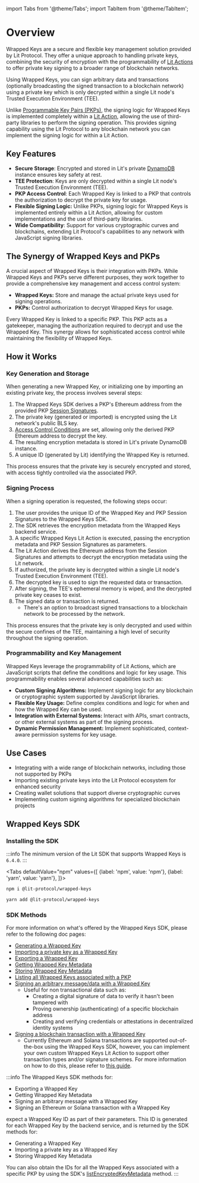 import Tabs from '@theme/Tabs';
import TabItem from '@theme/TabItem';

# Overview

Wrapped Keys are a secure and flexible key management solution provided by Lit Protocol. They offer a unique approach to handling private keys, combining the security of encryption with the programmability of [Lit Actions](../../sdk/serverless-signing/overview.md) to offer private key signing to a broader range of blockchain networks.

Using Wrapped Keys, you can sign arbitrary data and transactions (optionally broadcasting the signed transaction to a blockchain network) using a private key which is only decrypted within a single Lit node's Trusted Execution Environment (TEE).

Unlike [Programmable Key Pairs (PKPs)](../pkps/overview.md), the signing logic for Wrapped Keys is implemented completely within a [Lit Action](../../sdk/serverless-signing/overview.md), allowing the use of third-party libraries to perform the signing operation. This provides signing capability using the Lit Protocol to any blockchain network you can implement the signing logic for within a Lit Action.

## Key Features

- **Secure Storage**: Encrypted and stored in Lit's private [DynamoDB](https://aws.amazon.com/dynamodb/) instance ensures key safety at rest.
- **TEE Protection**: Keys are only decrypted within a single Lit node's Trusted Execution Environment (TEE).
- **PKP Access Control**: Each Wrapped Key is linked to a PKP that controls the authorization to decrypt the private key for usage.
- **Flexible Signing Logic:** Unlike PKPs, signing logic for Wrapped Keys is implemented entirely within a Lit Action, allowing for custom implementations and the use of third-party libraries.
- **Wide Compatibility**: Support for various cryptographic curves and blockchains, extending Lit Protocol's capabilities to any network with JavaScript signing libraries.

## The Synergy of Wrapped Keys and PKPs

A crucial aspect of Wrapped Keys is their integration with PKPs. While Wrapped Keys and PKPs serve different purposes, they work together to provide a comprehensive key management and access control system:

- **Wrapped Keys:** Store and manage the actual private keys used for signing operations.
- **PKPs:** Control authorization to decrypt Wrapped Keys for usage.

Every Wrapped Key is linked to a specific PKP. This PKP acts as a gatekeeper, managing the authorization required to decrypt and use the Wrapped Key. This synergy allows for sophisticated access control while maintaining the flexibility of Wrapped Keys.

## How it Works

### Key Generation and Storage

When generating a new Wrapped Key, or initializing one by importing an existing private key, the process involves several steps:

1. The Wrapped Keys SDK derives a PKP's Ethereum address from the provided PKP [Session Signatures](../../sdk/authentication/session-sigs/intro.md).
2. The private key (generated or imported) is encrypted using the Lit network's public BLS key.
3. [Access Control Conditions](../../sdk/access-control/evm/basic-examples) are set, allowing only the derived PKP Ethereum address to decrypt the key.
4. The resulting encryption metadata is stored in Lit's private DynamoDB instance.
5. A unique ID (generated by Lit) identifying the Wrapped Key is returned.

This process ensures that the private key is securely encrypted and stored, with access tightly controlled via the associated PKP.

### Signing Process

When a signing operation is requested, the following steps occur:

1. The user provides the unique ID of the Wrapped Key and PKP Session Signatures to the Wrapped Keys SDK.
2. The SDK retrieves the encryption metadata from the Wrapped Keys backend service.
3. A specific Wrapped Keys Lit Action is executed, passing the encryption metadata and PKP Session Signatures as parameters.
4. The Lit Action derives the Ethereum address from the Session Signatures and attempts to decrypt the encryption metadata using the Lit network.
5. If authorized, the private key is decrypted within a single Lit node's Trusted Execution Environment (TEE).
6. The decrypted key is used to sign the requested data or transaction.
7. After signing, the TEE's ephemeral memory is wiped, and the decrypted private key ceases to exist.
8. The signed data or transaction is returned.
   - There's an option to broadcast signed transactions to a blockchain network to be processed by the network.

This process ensures that the private key is only decrypted and used within the secure confines of the TEE, maintaining a high level of security throughout the signing operation.

### Programmability and Key Management

Wrapped Keys leverage the programmability of Lit Actions, which are JavaScript scripts that define the conditions and logic for key usage. This programmability enables several advanced capabilities such as:

- **Custom Signing Algorithms:** Implement signing logic for any blockchain or cryptographic system supported by JavaScript libraries.
- **Flexible Key Usage:** Define complex conditions and logic for when and how the Wrapped Key can be used.
- **Integration with External Systems:** Interact with APIs, smart contracts, or other external systems as part of the signing process.
- **Dynamic Permission Management:** Implement sophisticated, context-aware permission systems for key usage.

## Use Cases

- Integrating with a wide range of blockchain networks, including those not supported by PKPs
- Importing existing private keys into the Lit Protocol ecosystem for enhanced security
- Creating wallet solutions that support diverse cryptographic curves
- Implementing custom signing algorithms for specialized blockchain projects

## Wrapped Keys SDK

### Installing the SDK

:::info
The minimum version of the Lit SDK that supports Wrapped Keys is `6.4.0`.
:::

<Tabs
defaultValue="npm"
values={[
{label: 'npm', value: 'npm'},
{label: 'yarn', value: 'yarn'},
]}>
<TabItem value="npm">

```bash
npm i @lit-protocol/wrapped-keys
```

</TabItem>

<TabItem value="yarn">

```bash
yarn add @lit-protocol/wrapped-keys
```

</TabItem>
</Tabs>

### SDK Methods

For more information on what's offered by the Wrapped Keys SDK, please refer to the following doc pages:

- [Generating a Wrapped Key](./generating-wrapped-key.md)
- [Importing a private key as a Wrapped Key](./importing-key.md)
- [Exporting a Wrapped Key](./exporting-wrapped-key.md)
- [Getting Wrapped Key Metadata](./getting-wrapped-key-metadata.md)
- [Storing Wrapped Key Metadata](./storing-wrapped-key-metadata.md)
- [Listing all Wrapped Keys associated with a PKP](./listing-wrapped-keys.md)
- [Signing an arbitrary message/data with a Wrapped Key](./sign-message.md)
  - Useful for non transactional data such as:
    - Creating a digital signature of data to verify it hasn't been tampered with
    - Proving ownership (authenticating) of a specific blockchain address
    - Creating and verifying credentials or attestations in decentralized identity systems
- [Signing a blockchain transaction with a Wrapped Key](./sign-transaction.md)
  - Currently Ethereum and Solana transactions are supported out-of-the-box using the Wrapped Keys SDK, however, you can implement your own custom Wrapped Keys Lit Action to support other transaction types and/or signature schemes. For more information on how to do this, please refer to [this guide](./custom-wrapped-keys.md).

:::info
The Wrapped Keys SDK methods for:

- Exporting a Wrapped Key
- Getting Wrapped Key Metadata
- Signing an arbitrary message with a Wrapped Key
- Signing an Ethereum or Solana transaction with a Wrapped Key

expect a Wrapped Key ID as part of their parameters. This ID is generated for each Wrapped Key by the backend service, and is returned by the SDK methods for:

- Generating a Wrapped Key
- Importing a private key as a Wrapped Key
- Storing Wrapped Key Metadata

You can also obtain the IDs for all the Wrapped Keys associated with a specific PKP by using the SDK's [listEncryptedKeyMetadata](./listing-wrapped-keys.md) method.
:::

